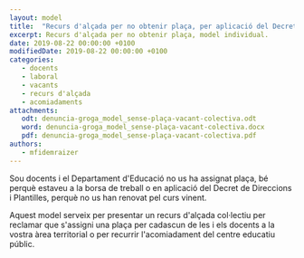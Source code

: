 ```yaml
---
layout: model
title:  "Recurs d'alçada per no obtenir plaça, per aplicació del Decret de Direccions i Plantilles (COL·LECTIVA)"
excerpt: Recurs d'alçada per no obtenir plaça, model individual.
date: 2019-08-22 00:00:00 +0100
modifiedDate: 2019-08-22 00:00:00 +0100
categories:
   - docents
   - laboral
   - vacants
   - recurs d'alçada
   - acomiadaments
attachments:
   odt: denuncia-groga_model_sense-plaça-vacant-colectiva.odt
   word: denuncia-groga_model_sense-plaça-vacant-colectiva.docx
   pdf: denuncia-groga_model_sense-plaça-vacant-colectiva.pdf
authors: 
   - mfidemraizer
---
```


Sou docents i el Departament d'Educació no us ha assignat plaça, bé perquè estaveu a la borsa de treball o en aplicació del Decret de Direccions i Plantilles, perquè no us han renovat pel curs vinent.

Aquest model serveix per presentar un recurs d'alçada col·lectiu per reclamar que s'assigni una plaça per cadascun de les i els docents a la vostra àrea territorial o per recurrir l'acomiadament del centre educatiu públic.
